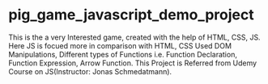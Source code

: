 # pig_game_javascript_demo_project

This is the a very Interested game, created with the help of HTML, CSS, JS.
Here JS is focued more in comparison with HTML, CSS
Used DOM Manipulations, Different types of Functions i.e. Function Declaration, Function Expression, Arrow Function.
This Project is Referred from Udemy Course on JS(Instructor: Jonas Schmedatmann).
